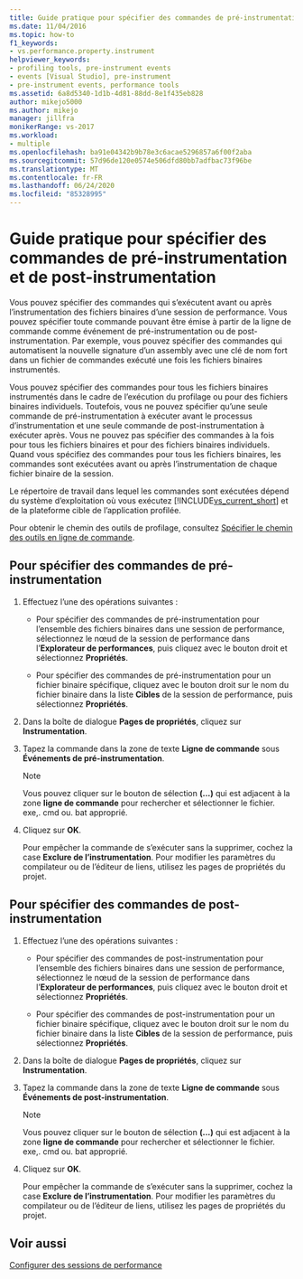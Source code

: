 ```yaml
---
title: Guide pratique pour spécifier des commandes de pré-instrumentation et de publication | Microsoft Docs
ms.date: 11/04/2016
ms.topic: how-to
f1_keywords:
- vs.performance.property.instrument
helpviewer_keywords:
- profiling tools, pre-instrument events
- events [Visual Studio], pre-instrument
- pre-instrument events, performance tools
ms.assetid: 6a8d5340-1d1b-4d81-88dd-8e1f435eb828
author: mikejo5000
ms.author: mikejo
manager: jillfra
monikerRange: vs-2017
ms.workload:
- multiple
ms.openlocfilehash: ba91e04342b9b78e3c6acae5296857a6f00f2aba
ms.sourcegitcommit: 57d96de120e0574e506dfd80bb7adfbac73f96be
ms.translationtype: MT
ms.contentlocale: fr-FR
ms.lasthandoff: 06/24/2020
ms.locfileid: "85328995"
---
```

# <a name="how-to-specify-pre--and-post-instrument-commands"></a>Guide pratique pour spécifier des commandes de pré-instrumentation et de post-instrumentation

Vous pouvez spécifier des commandes qui s’exécutent avant ou après l’instrumentation des fichiers binaires d’une session de performance. Vous pouvez spécifier toute commande pouvant être émise à partir de la ligne de commande comme événement de pré-instrumentation ou de post-instrumentation. Par exemple, vous pouvez spécifier des commandes qui automatisent la nouvelle signature d’un assembly avec une clé de nom fort dans un fichier de commandes exécuté une fois les fichiers binaires instrumentés.

Vous pouvez spécifier des commandes pour tous les fichiers binaires instrumentés dans le cadre de l’exécution du profilage ou pour des fichiers binaires individuels. Toutefois, vous ne pouvez spécifier qu’une seule commande de pré-instrumentation à exécuter avant le processus d’instrumentation et une seule commande de post-instrumentation à exécuter après. Vous ne pouvez pas spécifier des commandes à la fois pour tous les fichiers binaires et pour des fichiers binaires individuels. Quand vous spécifiez des commandes pour tous les fichiers binaires, les commandes sont exécutées avant ou après l’instrumentation de chaque fichier binaire de la session.

Le répertoire de travail dans lequel les commandes sont exécutées dépend du système d’exploitation où vous exécutez [!INCLUDE[vs_current_short](../code-quality/includes/vs_current_short_md.md)] et de la plateforme cible de l’application profilée.

Pour obtenir le chemin des outils de profilage, consultez [Spécifier le chemin des outils en ligne de commande](../profiling/specifying-the-path-to-profiling-tools-command-line-tools.md).

## <a name="to-specify-pre-instrument-commands"></a>Pour spécifier des commandes de pré-instrumentation

1. Effectuez l’une des opérations suivantes :

    - Pour spécifier des commandes de pré-instrumentation pour l’ensemble des fichiers binaires dans une session de performance, sélectionnez le nœud de la session de performance dans l’**Explorateur de performances**, puis cliquez avec le bouton droit et sélectionnez **Propriétés**.

    - Pour spécifier des commandes de pré-instrumentation pour un fichier binaire spécifique, cliquez avec le bouton droit sur le nom du fichier binaire dans la liste **Cibles** de la session de performance, puis sélectionnez **Propriétés**.

2. Dans la boîte de dialogue **Pages de propriétés**, cliquez sur **Instrumentation**.

3. Tapez la commande dans la zone de texte **Ligne de commande** sous **Événements de pré-instrumentation**.

    > [!NOTE]
    > Vous pouvez cliquer sur le bouton de sélection **(...)** qui est adjacent à la zone **ligne de commande** pour rechercher et sélectionner le fichier. exe,. cmd ou. bat approprié.

4. Cliquez sur **OK**.

     Pour empêcher la commande de s’exécuter sans la supprimer, cochez la case **Exclure de l’instrumentation**. Pour modifier les paramètres du compilateur ou de l’éditeur de liens, utilisez les pages de propriétés du projet.

## <a name="to-specify-post-instrument-commands"></a>Pour spécifier des commandes de post-instrumentation

1. Effectuez l’une des opérations suivantes :

    - Pour spécifier des commandes de post-instrumentation pour l’ensemble des fichiers binaires dans une session de performance, sélectionnez le nœud de la session de performance dans l’**Explorateur de performances**, puis cliquez avec le bouton droit et sélectionnez **Propriétés**.

    - Pour spécifier des commandes de post-instrumentation pour un fichier binaire spécifique, cliquez avec le bouton droit sur le nom du fichier binaire dans la liste **Cibles** de la session de performance, puis sélectionnez **Propriétés**.

2. Dans la boîte de dialogue **Pages de propriétés**, cliquez sur **Instrumentation**.

3. Tapez la commande dans la zone de texte **Ligne de commande** sous **Événements de post-instrumentation**.

    > [!NOTE]
    > Vous pouvez cliquer sur le bouton de sélection **(...)** qui est adjacent à la zone **ligne de commande** pour rechercher et sélectionner le fichier. exe,. cmd ou. bat approprié.

4. Cliquez sur **OK**.

     Pour empêcher la commande de s’exécuter sans la supprimer, cochez la case **Exclure de l’instrumentation**. Pour modifier les paramètres du compilateur ou de l’éditeur de liens, utilisez les pages de propriétés du projet.

## <a name="see-also"></a>Voir aussi

[Configurer des sessions de performance](../profiling/configuring-performance-sessions.md)
